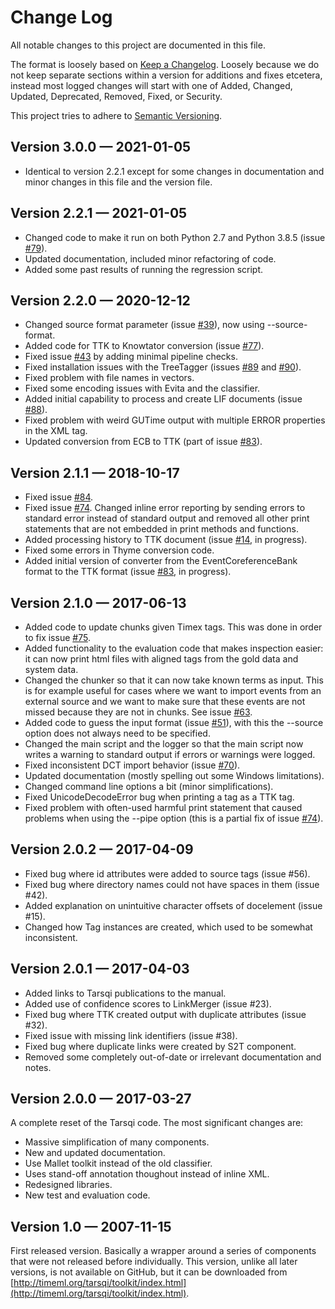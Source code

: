 # Change Log

All notable changes to this project are documented in this file.

The format is loosely based on [Keep a Changelog](http://keepachangelog.com/). Loosely because we do not keep separate sections within a version for additions and fixes etcetera, instead most logged changes will start with one of Added, Changed, Updated, Deprecated, Removed, Fixed, or Security.

This project tries to adhere to [Semantic Versioning](http://semver.org/).



## Version 3.0.0 — 2021-01-05

- Identical to version 2.2.1 except for some changes in documentation and minor changes in this file and the version file.

## Version 2.2.1 — 2021-01-05

- Changed code to make it run on both Python 2.7 and Python 3.8.5  (issue [#79](https://github.com/tarsqi/ttk/issues/79)).
- Updated documentation, included minor refactoring of code.
- Added some past results of running the regression script.


## Version 2.2.0 — 2020-12-12

- Changed source format parameter (issue [#39](https://github.com/tarsqi/ttk/issues/39)), now using --source-format.
- Added code for TTK to Knowtator conversion (issue [#77](https://github.com/tarsqi/ttk/issues/77)).
- Fixed issue [#43](https://github.com/tarsqi/ttk/issues/43) by adding minimal pipeline checks.
- Fixed installation issues with the TreeTagger (issues [#89](https://github.com/tarsqi/ttk/issues/89) and [#90](https://github.com/tarsqi/ttk/issues/90)).
- Fixed problem with file names in vectors.
- Fixed some encoding issues with Evita and the classifier.
- Added initial capability to process and create LIF documents (issue [#88](https://github.com/tarsqi/ttk/issues/88)).
- Fixed problem with weird GUTime output with multiple ERROR properties in the XML tag.
- Updated conversion from ECB to TTK (part of issue [#83](https://github.com/tarsqi/ttk/issues/83)).


## Version 2.1.1 — 2018-10-17

- Fixed issue [#84](https://github.com/tarsqi/ttk/issues/84).
- Fixed issue [#74](https://github.com/tarsqi/ttk/issues/74). Changed inline error reporting by sending errors to standard error instead of standard output and removed all other print statements that are not embedded in print methods and functions.
- Added processing history to TTK document (issue [#14](https://github.com/tarsqi/ttk/issues/14), in progress).
- Fixed some errors in Thyme conversion code.
- Added initial version of converter from the EventCoreferenceBank format to the TTK format (issue [#83](https://github.com/tarsqi/ttk/issues/83), in progress).


## Version 2.1.0 — 2017-06-13

- Added code to update chunks given Timex tags. This was done in order to fix issue [#75](https://github.com/tarsqi/ttk/issues/75).
- Added functionality to the evaluation code that makes inspection easier: it can now print html files with aligned tags from the gold data and system data.
- Changed the chunker so that it can now take known terms as input. This is for example useful for cases where we want to import events from an external source and we want to make sure that these events are not missed because they are not in chunks. See issue [#63](https://github.com/tarsqi/ttk/issues/63).
- Added code to guess the input format (issue [#51](https://github.com/tarsqi/ttk/issues/63)), with this the --source option does not always need to be specified.
- Changed the main script and the logger so that the main script now writes a warning to standard output if errors or warnings were logged.
- Fixed inconsistent DCT import behavior (issue [#70](https://github.com/tarsqi/ttk/issues/70)).
- Updated documentation (mostly spelling out some Windows limitations).
- Changed command line options a bit (minor simplifications).
- Fixed UnicodeDecodeError bug when printing a tag as a TTK tag.
- Fixed problem with often-used harmful print statement that caused problems when using the --pipe option (this is a partial fix of issue [#74](https://github.com/tarsqi/ttk/issues/74)).


## Version 2.0.2 — 2017-04-09

- Fixed bug where id attributes were added to source tags (issue #56).
- Fixed bug where directory names could not have spaces in them (issue #42).
- Added explanation on unintuitive character offsets of docelement (issue #15).
- Changed how Tag instances are created, which used to be somewhat inconsistent.


## Version 2.0.1 — 2017-04-03

- Added links to Tarsqi publications to the manual.
- Added use of confidence scores to LinkMerger (issue #23).
- Fixed bug where TTK created output with duplicate attributes (issue #32).
- Fixed issue with missing link identifiers (issue #38).
- Fixed bug where duplicate links were created by S2T component.
- Removed some completely out-of-date or irrelevant documentation and notes.


## Version 2.0.0 — 2017-03-27

A complete reset of the Tarsqi code. The most significant changes are:

- Massive simplification of many components.
- New and updated documentation.
- Use Mallet toolkit instead of the old classifier.
- Uses stand-off annotation thoughout instead of inline XML.
- Redesigned libraries.
- New test and evaluation code.


## Version 1.0 — 2007-11-15

First released version. Basically a wrapper around a series of components that were not released before individually. This version, unlike all later versions, is not available on GitHub, but it can be downloaded from [http://timeml.org/tarsqi/toolkit/index.html](http://timeml.org/tarsqi/toolkit/index.html).
